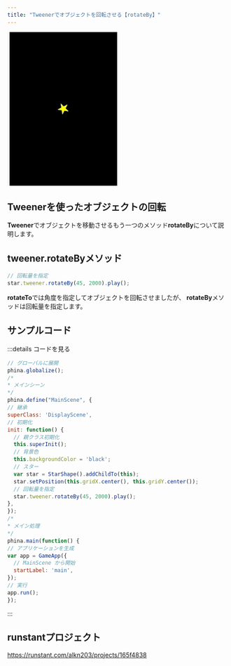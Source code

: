 ```yaml
---
title: "Tweenerでオブジェクトを回転させる【rotateBy】"
---
```


![tweener-rotateby](/images/tweener-rotateby.gif)

## Tweenerを使ったオブジェクトの回転
**Tweener**でオブジェクトを移動させるもう一つのメソッド**rotateBy**について説明します。

## tweener.rotateByメソッド

```js
// 回転量を指定
star.tweener.rotateBy(45, 2000).play();
```

**rotateTo**では角度を指定してオブジェクトを回転させましたが、 **rotateBy**メソッドは回転量を指定します。

## サンプルコード
:::details コードを見る
```js
// グローバルに展開
phina.globalize();
/*
* メインシーン
*/
phina.define("MainScene", {
// 継承
superClass: 'DisplayScene',
// 初期化
init: function() {
  // 親クラス初期化
  this.superInit();
  // 背景色
  this.backgroundColor = 'black';
  // スター
  var star = StarShape().addChildTo(this);
  star.setPosition(this.gridX.center(), this.gridY.center());
  // 回転量を指定
  star.tweener.rotateBy(45, 2000).play();
},
});
/*
* メイン処理
*/
phina.main(function() {
// アプリケーションを生成
var app = GameApp({
  // MainScene から開始
  startLabel: 'main',
});
// 実行
app.run();
});
```
:::

## runstantプロジェクト
https://runstant.com/alkn203/projects/165f4838